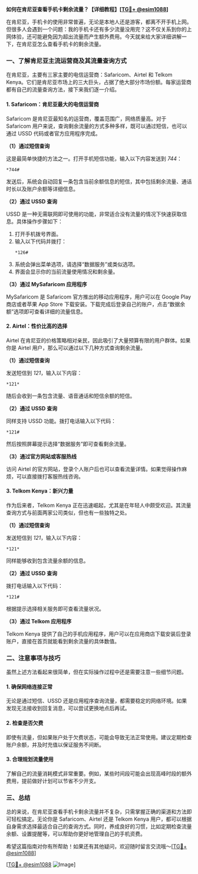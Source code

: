 **如何在肯尼亚查看手机卡剩余流量？【详细教程】[[TG💪+ @esim1088](https://t.me/s/esim1088)]**

在肯尼亚，手机卡的使用非常普遍，无论是本地人还是游客，都离不开手机上网。但很多人会遇到一个问题：我的手机卡还有多少流量没用完？这不仅关系到你的上网体验，还可能避免因为超出流量而产生额外费用。今天就来给大家详细讲解一下，在肯尼亚怎么查看手机卡的剩余流量。

### 一、了解肯尼亚主流运营商及其流量查询方式

在肯尼亚，主要有三家主要的电信运营商：Safaricom、Airtel 和 Telkom Kenya。它们是肯尼亚市场上的三大巨头，占据了绝大部分市场份额。每家运营商都有自己的流量查询方法，接下来我们逐一介绍。

#### 1. **Safaricom：肯尼亚最大的电信运营商**

Safaricom 是肯尼亚最知名的运营商，覆盖范围广，网络质量高。对于 Safaricom 用户来说，查询剩余流量的方式多种多样，既可以通过短信，也可以通过 USSD 代码或者官方应用程序完成。

**（1）通过短信查询**

这是最简单快捷的方法之一。打开手机短信功能，输入以下内容发送到 *744*：

```
*744#
```

发送后，系统会自动回复一条包含当前余额信息的短信，其中包括剩余流量、通话时长以及账户余额等详细信息。

**（2）通过 USSD 查询**

USSD 是一种无需联网即可使用的功能，非常适合没有流量的情况下快速获取信息。具体操作步骤如下：

1. 打开手机拨号界面。
2. 输入以下代码并拨打：
   ```
   *126#
   ```
3. 系统会弹出菜单选项，请选择“数据服务”或类似选项。
4. 界面会显示你的当前流量使用情况和剩余量。

**（3）通过 MySafaricom 应用程序**

MySafaricom 是 Safaricom 官方推出的移动应用程序，用户可以在 Google Play 商店或者苹果 App Store 下载安装。下载完成后登录自己的账户，点击“数据余额”选项即可查看详细的流量信息。

#### 2. **Airtel：性价比高的选择**

Airtel 在肯尼亚的价格策略相对亲民，因此吸引了大量预算有限的用户群体。如果你是 Airtel 用户，那么可以通过以下几种方式查询剩余流量。

**（1）通过短信查询**

发送短信到 *121*，输入以下内容：
```
*121*
```
随后会收到一条包含流量、语音通话和短信余额的短信。

**（2）通过 USSD 查询**

同样支持 USSD 功能。拨打电话输入以下代码：
```
*121#
```
然后按照屏幕提示选择“数据服务”即可查看剩余流量。

**（3）通过官方网站或客服热线**

访问 Airtel 的官方网站，登录个人账户后也可以查看流量详情。如果觉得操作麻烦，可以直接拨打客服热线咨询。

#### 3. **Telkom Kenya：新兴力量**

作为后来者，Telkom Kenya 正在迅速崛起，尤其是在年轻人中颇受欢迎。其流量查询方式与前面两家公司类似，但也有一些独特之处。

**（1）通过短信查询**

发送短信到 *121*，输入以下内容：
```
*121*
```
同样能够收到包含流量余额的信息。

**（2）通过 USSD 查询**

拨打电话输入以下代码：
```
*121#
```
根据提示选择相关服务即可查看流量状况。

**（3）通过 Telkom 应用程序**

Telkom Kenya 提供了自己的手机应用程序，用户可以在应用商店下载安装后登录账户，直接在首页就能看到剩余流量的具体数值。

### 二、注意事项与技巧

虽然上述方法看起来很简单，但在实际操作过程中还是需要注意一些细节问题。

#### 1. **确保网络连接正常**

无论是通过短信、USSD 还是应用程序查询流量，都需要稳定的网络环境。如果发现无法接收到回复消息，可以尝试更换地点后再试。

#### 2. **检查是否欠费**

即使有流量，但如果账户处于欠费状态，可能会导致无法正常使用。建议定期检查账户余额，并及时充值以保证服务不间断。

#### 3. **合理规划流量使用**

了解自己的流量消耗模式非常重要。例如，某些时间段可能会出现高峰时段的额外费用，提前做好计划可以节省不少开支。

### 三、总结

总的来说，在肯尼亚查看手机卡剩余流量并不复杂，只需掌握正确的渠道和方法即可轻松搞定。无论你是 Safaricom、Airtel 还是 Telkom Kenya 用户，都可以根据自身需求选择最适合自己的查询方式。同时，养成良好的习惯，比如定期检查流量余额、设置提醒等，可以帮助你更好地管理自己的手机资费。

希望这篇指南对你有所帮助！如果还有其他疑问，欢迎随时留言交流哦～[[TG💪+ @esim1088](https://t.me/s/esim1088)] 

[[TG💪+ @esim1088](https://t.me/s/esim1088) ![Image](https://i.postimg.cc/4NQfJmqS/Snipaste-2025-05-13-00-14-12.png)]
